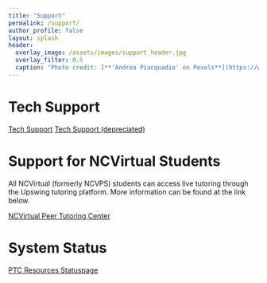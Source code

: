 ```yaml
---
title: "Support"
permalink: /support/
author_profile: false
layout: splash
header:
  overlay_image: /assets/images/support_header.jpg 
  overlay_filter: 0.5
  caption: "Photo credit: [**'Andrea Piacquadio' on Pexels**](https://www.pexels.com/photo/focused-students-doing-homework-at-home-3769995/)"
---
```


# Tech Support
<a href="/support/tech_support/" class="btn btn--inverse btn--x-large">Tech Support</a>
<a href="https://ncvpsptc.github.io/ai/tech-support/" class="btn btn--inverse btn--x-large">Tech Support (depreciated)</a>

# Support for NCVirtual Students
All NCVirtual (formerly NCVPS) students can access live tutoring through the Upswing tutoring platform. More information can be found at the link below.

<a href="https://ncvps.org/peer-tutoring-center/" class="btn btn--inverse btn--x-large">NCVirtual Peer Tutoring Center</a>

# System Status
<a href="https://ptcresourcespage.statuspage.io/" class="btn btn--inverse btn--x-large"> PTC Resources Statuspage</a>

<script src="https://kkv4my7nbhv3.statuspage.io/embed/script.js"></script>